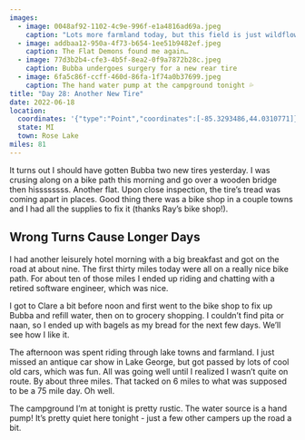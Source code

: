 ```yaml
---
images:
  - image: 0048af92-1102-4c9e-996f-e1a4816ad69a.jpeg
    caption: "Lots more farmland today, but this field is just wildflowers "
  - image: addbaa12-950a-4f73-b654-1ee51b9482ef.jpeg
    caption: The Flat Demons found me again…
  - image: 77d3b2b4-cfe3-4b5f-8ea2-0f9a7872b28c.jpeg
    caption: Bubba undergoes surgery for a new rear tire
  - image: 6fa5c86f-ccff-460d-86fa-1f74a0b37699.jpeg
    caption: The hand water pump at the campground tonight 💦
title: "Day 28: Another New Tire"
date: 2022-06-18
location:
  coordinates: '{"type":"Point","coordinates":[-85.3293486,44.0310771]}'
  state: MI
  town: Rose Lake
miles: 81
---
```

It turns out I should have gotten Bubba two new tires yesterday. I was crusing along on a bike path this morning and go over a wooden bridge then hissssssss. Another flat. Upon close inspection, the tire’s tread was coming apart in places. Good thing there was a bike shop in a couple towns and I had all the supplies to fix it (thanks Ray’s bike shop!). 

## Wrong Turns Cause Longer Days

I had another leisurely hotel morning with a big breakfast and got on the road at about nine. The first thirty miles today were all on a really nice bike path. For about ten of those miles I ended up riding and chatting with a retired software engineer, which was nice. 

I got to Clare a bit before noon and first went to the bike shop to fix up Bubba and refill water, then on to grocery shopping. I couldn’t find pita or naan, so I ended up with bagels as my bread for the next few days. We’ll see how I like it. 

The afternoon was spent riding through lake towns and farmland. I just missed an antique car show in Lake George, but got passed by lots of cool old cars, which was fun. All was going well until I realized I wasn’t quite on route. By about three miles. That tacked on 6 miles to what was supposed to be a 75 mile day. Oh well. 

The campground I’m at tonight is pretty rustic. The water source is a hand pump! It’s pretty quiet here tonight - just a few other campers up the road a bit. 